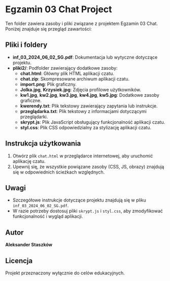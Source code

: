 # Egzamin 03 Chat Project

Ten folder zawiera zasoby i pliki związane z projektem Egzamin 03 Chat. Poniżej znajduje się przegląd zawartości:

## Pliki i foldery

- **inf_03_2024_06_02_SG.pdf**: Dokumentacja lub wytyczne dotyczące projektu.
- **pliki2/**: Podfolder zawierający dodatkowe zasoby:
  - **chat.html**: Główny plik HTML aplikacji czatu.
  - **chat.zip**: Skompresowane archiwum aplikacji czatu.
  - **import.png**: Plik graficzny.
  - **Jolka.jpg**, **Krzysiek.jpg**: Zdjęcia profilowe użytkowników.
  - **kw1.jpg**, **kw2.jpg**, **kw3.jpg**, **kw4.jpg**, **kw5.jpg**: Dodatkowe zasoby graficzne.
  - **kwerendy.txt**: Plik tekstowy zawierający zapytania lub instrukcje.
  - **przeglądarka.txt**: Plik tekstowy z informacjami dotyczącymi przeglądarki.
  - **skrypt.js**: Plik JavaScript obsługujący funkcjonalność aplikacji czatu.
  - **styl.css**: Plik CSS odpowiedzialny za stylizację aplikacji czatu.

## Instrukcja użytkowania

1. Otwórz plik `chat.html` w przeglądarce internetowej, aby uruchomić aplikację czatu.
2. Upewnij się, że wszystkie powiązane zasoby (CSS, JS, obrazy) znajdują się w odpowiednich ścieżkach względnych.

## Uwagi

- Szczegółowe instrukcje dotyczące projektu znajdują się w pliku `inf_03_2024_06_02_SG.pdf`.
- W razie potrzeby dostosuj pliki `skrypt.js` i `styl.css`, aby zmodyfikować funkcjonalność i wygląd aplikacji.

## Autor

**Aleksander Staszków**

## Licencja

Projekt przeznaczony wyłącznie do celów edukacyjnych.
